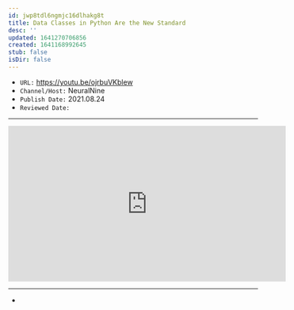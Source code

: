 ```yaml
---
id: jwp8tdl6ngmjc16dlhakg8t
title: Data Classes in Python Are the New Standard
desc: ''
updated: 1641270706856
created: 1641168992645
stub: false
isDir: false
---
```



- `URL:` <https://youtu.be/ojrbuVKblew>
- `Channel/Host:` NeuralNine
- `Publish Date:` 2021.08.24
- `Reviewed Date:` 

---

<center><iframe width="560" height="315" src="https://www.youtube.com/embed/ojrbuVKblew" frameborder="0" allow="accelerometer; autoplay; encrypted-media; gyroscope; picture-in-picture" allowfullscreen></iframe></center>

---

-

